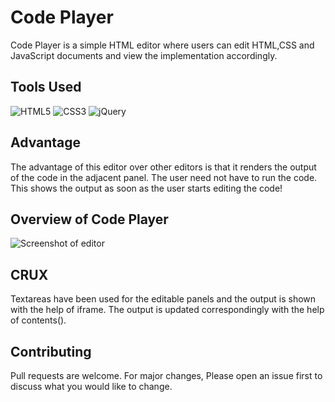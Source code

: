 # Code Player

Code Player is a simple HTML editor where users can edit HTML,CSS and JavaScript documents and view the implementation accordingly.

## Tools Used
![HTML5](https://pathowe.co.uk/wp-content/uploads/2017/02/HTML5.png)
![CSS3](https://seeklogo.com/images/C/css3-logo-8724075274-seeklogo.com.png)
![jQuery](https://openjsf.org/wp-content/uploads/sites/84/2019/10/jquery-logo-vertical_large_square.png)

## Advantage 

The advantage of this editor over other editors is that it renders the output of the code in the adjacent panel. The user need not have to run the code. This shows the output as soon as the user starts editing the code!

## Overview of Code Player
![Screenshot of editor](https://i.imgur.com/Y7R9OfA.png)

## CRUX

Textareas have been used for the editable panels and the output is shown with the help of iframe. The output is updated correspondingly with the help of contents().

## Contributing

Pull requests are welcome. For major changes, Please open an issue first to discuss what you would like to change.

